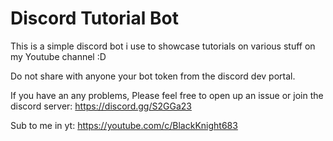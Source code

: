 # Discord Tutorial Bot
This is a simple discord bot i use to showcase tutorials on various stuff on my Youtube channel :D

Do not share with anyone your bot token from the discord dev portal.

If you have an any problems, Please feel free to open up an issue or join the discord server: https://discord.gg/S2GGa23

Sub to me in yt: https://youtube.com/c/BlackKnight683

